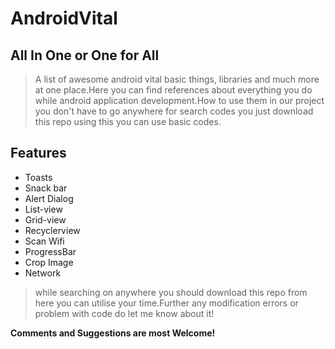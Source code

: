 # AndroidVital
## All In One or One for All
> A list of awesome android vital basic things, libraries and much more at one place.Here you can find references about everything you do while android application development.How to use them in our project you don't have to go anywhere for search codes you just download this repo using this you can use basic codes.
## Features
- Toasts
- Snack bar
- Alert Dialog
- List-view
- Grid-view
- Recyclerview
- Scan Wifi
- ProgressBar
- Crop Image
- Network

> while searching on anywhere you should download this repo from here you can utilise your time.Further any modification errors or problem with code do let me know about it! 

**Comments and Suggestions are most Welcome!**
